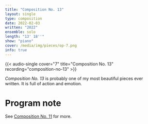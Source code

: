 ```yaml
---
title: "Composition No. 13"
layout: single
type: composition
date: 2022-02-03
written: "2022"
ensemble: solo
length: "13' 18''"
show: "piano"
cover: /media/img/pieces/op-7.png
info: true
---
```


{{< audio-single cover="7" title="Composition No. 13" recording="composition-no-13" >}}

*Composition No. 13* is probably one of my most beautiful pieces ever written. It is full of action and emotion.

# Program note

See [Composition No. 11](/works/solo/composition-no.-11) for more.